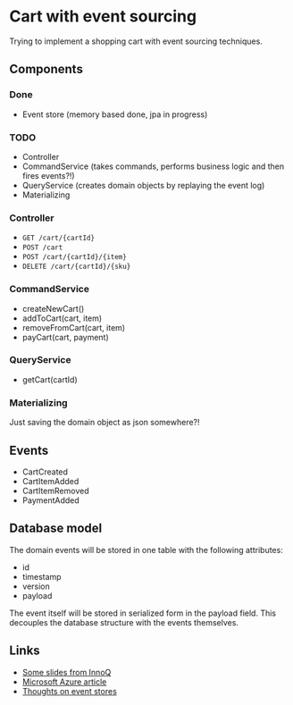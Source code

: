 # Cart with event sourcing

Trying to implement a shopping cart with event sourcing techniques.

## Components

### Done

* Event store (memory based done, jpa in progress)

### TODO

* Controller
* CommandService (takes commands, performs business logic and then fires events?!)
* QueryService (creates domain objects by replaying the event log)
* Materializing


### Controller
  
* `GET /cart/{cartId}`
* `POST /cart`
* `POST /cart/{cartId}/{item}`
* `DELETE /cart/{cartId}/{sku}`

### CommandService 

* createNewCart()
* addToCart(cart, item)
* removeFromCart(cart, item)
* payCart(cart, payment)
   
### QueryService 

* getCart(cartId)

### Materializing

Just saving the domain object as json somewhere?!

## Events

* CartCreated
* CartItemAdded
* CartItemRemoved
* PaymentAdded

## Database model

The domain events will be stored in one table with the following attributes:

* id
* timestamp
* version
* payload

The event itself will be stored in serialized form in the payload field.
This decouples the database structure with the events themselves.

## Links

* [Some slides from InnoQ](https://de.slideshare.net/mploed/event-sourcing-einfuhrung-und-best-practices)
* [Microsoft Azure article](https://docs.microsoft.com/en-us/azure/architecture/patterns/event-sourcing)
* [Thoughts on event stores](https://cqrs.wordpress.com/documents/building-event-storage/)